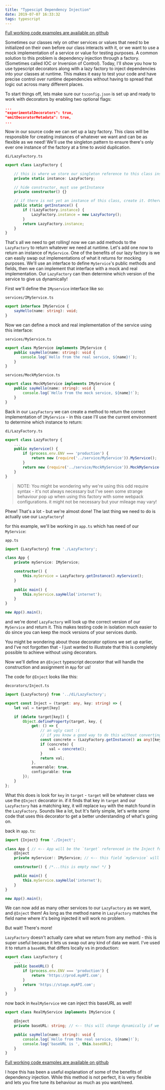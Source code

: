 ```yaml
---
title: "Typescipt Dependency Injection"
date: 2019-07-07 16:33:32
tags: typescript
---
```


[Full working code examples are available on github](https://github.com/trevor-atlas/Typescript-Inject)


Sometimes our classes rely on other services or values that need to be initialized on their own before our class interacts with it, or we want to use a mock implementation of a service or value for testing purposes. A common solution to this problem is dependency injection through a factory. (Sometimes called IOC or Inversion of Control). Today, I'll show you how to use typescript decorators along with a lazy factory to inject dependencies into your classes at runtime. This makes it easy to test your code and have precise control over runtime dependencies without having to spread that logic out across many different places.

To start things off, lets make sure our `tsconfig.json` is set up and ready to work with decorators by enabling two optional flags:

```json
...
"experimentalDecorators": true,
"emitDecoratorMetadata": true,
...
```

Now in our source code we can set up a lazy factory. This class will be responsible for creating instances of whatever we want and can be as flexible as we need! We'll use the singleton pattern to ensure there's only ever one instance of the factory at a time to avoid duplication.

`di/LazyFactory.ts`
```ts
export class LazyFactory {

    // this is where we store our singleton reference to this class instance
    private static instance: LazyFactory;

    // hide constructor, must use getInstance
    private constructor() {}

    // if there is not yet an instance of this class, create it. Otherwise return that instance
    public static getInstance() {
        if (!LazyFactory.instance) {
            LazyFactory.instance = new LazyFactory();
        }
        return LazyFactory.instance;
    }
}
```

That's all we need to get rolling! now we can add methods to the `LazyFactory` to return whatever we need at runtime. Let's add one now to return an instance of `MyService`.
One of the benefits of our lazy factory is we can easily swap out implementations of what it returns for mocking purposes. We'll use an interface to define `MyService`'s public methods and fields, then we can implement that interface with a mock and real implementation. Our `LazyFactory` can then determine which version of the service to give us dynamically!

First we'll define the `IMyservice` interface like so:

`services/IMyService.ts`
```ts
export interface IMyService {
    sayHello(name: string): void;
}
```

Now we can define a mock and real implementation of the service using this interface:

`services/MyService.ts`
```ts
export class MyService implements IMyService {
    public sayHello(name: string): void {
       console.log(`Hello from the real service, ${name}!`);
    }
}
```

`services/MockMyService.ts`
```ts
export class MockMyService implements IMyService {
    public sayHello(name: string): void {
        console.log(`Hello from the mock service, ${name}!`);
    }
}
```

Back in our `LazyFactory` we can create a method to return the correct implementation of `IMyService` - in this case I'll use the current environment to determine which instance to return:

`di/LazyFactory.ts`
```ts
export class LazyFactory {
    ...
    public myService() {
        if (process.env.ENV === 'production') {
            return new (require('../service/MyService')).MyService();
        }
        return new (require('../service/MockMyService')).MockMyService();
    }
}
```

> NOTE: You might be wondering why we're using this odd require syntax - it's not always necessary but I've seen some strange behaviour pop up when using this factory with some webpack configurations. it might not be necessary but your mileage may vary!

Phew! That's a lot - but we're almost done! The last thing we need to do is actually use our `LazyFactory`!

for this example, we'll be working in `app.ts` which has need of our `MyService`:

`app.ts`
```ts
import {LazyFactory} from './LazyFactory';

class App {
    private myService: IMyService;

    constructor() {
        this.myService = LazyFactory.getInstance().myService();
    }
    
    public main() {
        this.myService.sayHello('internet');
    }
}

new App().main();
```

and we're done! `LazyFactory` will look up the correct version of our `MyService` and return it. This makes testing code in isolation much easier to do since you can keep the mock versions of your services dumb.

You might be wondering about those decorator options we set up earlier, and I've not forgotten that - I just wanted to illustrate that this is completely possible to achieve without using decorators.

Now we'll define an `@Inject` typescript decorator that will handle the construction and assignment in `App` for us!

The code for `@Inject` looks like this:

`decorators/Inject.ts`
```ts
import {LazyFactory} from '../di/LazyFactory';

export const Inject = (target: any, key: string) => {
    let val = target[key]

    if (delete target[key]) {
        Object.defineProperty(target, key, {
            get: () => {
                // an ugly cast :(
                // if you know a good way to do this without converting LazyFactory to an object literal please let me know!
                const concrete = (LazyFactory.getInstance() as any)[key];
                if (concrete) {
                    val = concrete();
                }
                return val;
            },
            enumerable: true,
            configurable: true
        });
    }
};
```

What this does is look for `key` in `target` - `target` will be whatever class we use the `@Inject` decorator in. if it finds that key in `target` and our `LazyFactory` has a matching key, it will replace `key` with the match found in the `LazyFactory`. Sounds like a lot, but It's fairly simple, let's write some code that uses this decorator to get a better understanding of what's going on.

back in `app.ts`:

```ts
import {Inject} from './Inject';

class App { // <-- App will be the `target` referenced in the Inject function
    @Inject
    private myService!: IMyService; // <-- this field `myService` will be the key

    constructor() { /*...this is empty now! */ }

    public main() {
        this.myService.sayHello('internet');
    }
}

new App().main();
```

We can now add as many other services to our `LazyFactory` as we want, and `@Inject` them! As long as the method name in `LazyFactory` matches the field name where it's being injected it will work no problem.

But wait! There's more!

`LazyFactory` doesn't actually care what we return from any method - this is super useful because it lets us swap out any kind of data we want. I've used it to return a `baseURL` that differs locally vs in production:

```ts
export class LazyFactory {
    ...
    public baseURL() {
        if (process.env.ENV === 'production') {
            return 'https://prod.myAPI.com';
        }
        return 'https://stage.myAPI.com';
    }
}
```

now back in `RealMyService` we can inject this baseURL as well!

```ts
export class RealMyService implements IMyService {

    @Inject
    private baseURL: string; // <-- this will change dynamically if we are running locally or in production! 

    public sayHello(name: string): void {
        console.log(`Hello from the real service, ${name}!`);
        console.log('baseURL is ', this.baseURL);
    }
}
```

[Full working code examples are available on github](https://github.com/trevor-atlas/Typescript-Inject)

I hope this has been a useful explanation of some of the benefits of dependency injection. While this method is not perfect, it is very flexible and lets you fine tune its behaviour as much as you want/need. 

